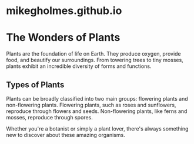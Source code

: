 # mikegholmes.github.io

<!-- DOCTYPE html -->
  
<html>

<head>

  <title>Plant World</title>

</head>

<body>

  <h1>The Wonders of Plants</h1>

  <p>Plants are the foundation of life on Earth. They produce oxygen, provide food, and beautify our surroundings. From towering trees to tiny mosses, plants exhibit an incredible diversity of forms and functions.</p>


  <h2>Types of Plants</h2>

  <p>Plants can be broadly classified into two main groups: flowering plants and non-flowering plants. Flowering plants, such as roses and sunflowers, reproduce through flowers and seeds. Non-flowering plants, like ferns and mosses, reproduce through spores.</p>


  <p>Whether you're a botanist or simply a plant lover, there's always something new to discover about these amazing organisms.</p>

</body>

</html>
